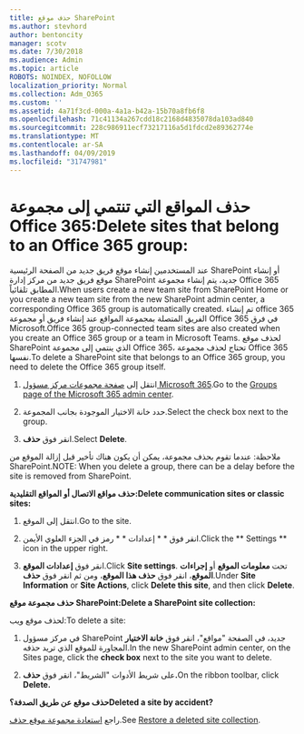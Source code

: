 ```yaml
---
title: حذف موقع SharePoint
ms.author: stevhord
author: bentoncity
manager: scotv
ms.date: 7/30/2018
ms.audience: Admin
ms.topic: article
ROBOTS: NOINDEX, NOFOLLOW
localization_priority: Normal
ms.collection: Adm_O365
ms.custom: ''
ms.assetid: 4a71f3cd-000a-4a1a-b42a-15b70a8fb6f8
ms.openlocfilehash: 71c41134a267cdd18c2168d4835078da103ad840
ms.sourcegitcommit: 228c986911ecf73217116a5d1fdcd2e89362774e
ms.translationtype: MT
ms.contentlocale: ar-SA
ms.lasthandoff: 04/09/2019
ms.locfileid: "31747981"
---
```

# <a name="delete-sites-that-belong-to-an-office-365-group"></a><span data-ttu-id="039ff-102">حذف المواقع التي تنتمي إلى مجموعة Office 365:</span><span class="sxs-lookup"><span data-stu-id="039ff-102">Delete sites that belong to an Office 365 group:</span></span>

<span data-ttu-id="039ff-103">عند المستخدمين إنشاء موقع فريق جديد من الصفحة الرئيسية SharePoint أو إنشاء موقع فريق جديد من مركز إدارة SharePoint جديد، يتم إنشاء مجموعة Office 365 المطابق تلقائياً.</span><span class="sxs-lookup"><span data-stu-id="039ff-103">When users create a new team site from SharePoint Home or you create a new team site from the new SharePoint admin center, a corresponding Office 365 group is automatically created.</span></span> <span data-ttu-id="039ff-104">تم إنشاء office 365 الفريق المتصلة بمجموعة المواقع عند إنشاء فريق أو مجموعة Office 365 في فرق Microsoft.</span><span class="sxs-lookup"><span data-stu-id="039ff-104">Office 365 group-connected team sites are also created when you create an Office 365 group or a team in Microsoft Teams.</span></span> <span data-ttu-id="039ff-105">لحذف موقع SharePoint الذي ينتمي إلى مجموعة Office 365، تحتاج لحذف مجموعة Office 365 نفسها.</span><span class="sxs-lookup"><span data-stu-id="039ff-105">To delete a SharePoint site that belongs to an Office 365 group, you need to delete the Office 365 group itself.</span></span> 
  
1. <span data-ttu-id="039ff-106">انتقل إلى [صفحة مجموعات مركز مسؤول Microsoft 365](https://portal.office.com/adminportal/home#/groups).</span><span class="sxs-lookup"><span data-stu-id="039ff-106">Go to the [Groups page of the Microsoft 365 admin center](https://portal.office.com/adminportal/home#/groups).</span></span>
    
2. <span data-ttu-id="039ff-107">حدد خانة الاختيار الموجودة بجانب المجموعة.</span><span class="sxs-lookup"><span data-stu-id="039ff-107">Select the check box next to the group.</span></span>
    
3. <span data-ttu-id="039ff-108">انقر فوق **حذف**.</span><span class="sxs-lookup"><span data-stu-id="039ff-108">Select **Delete**.</span></span>
    
<span data-ttu-id="039ff-109">ملاحظة: عندما تقوم بحذف مجموعة، يمكن أن يكون هناك تأخير قبل إزالة الموقع من SharePoint.</span><span class="sxs-lookup"><span data-stu-id="039ff-109">NOTE: When you delete a group, there can be a delay before the site is removed from SharePoint.</span></span>
  
**<span data-ttu-id="039ff-110">حذف مواقع الاتصال أو المواقع التقليدية:</span><span class="sxs-lookup"><span data-stu-id="039ff-110">Delete communication sites or classic sites:</span></span>**

1. <span data-ttu-id="039ff-111">انتقل إلى الموقع.</span><span class="sxs-lookup"><span data-stu-id="039ff-111">Go to the site.</span></span>
  
2. <span data-ttu-id="039ff-112">انقر فوق \* \* إعدادات \* \* رمز في الجزء العلوي الأيمن.</span><span class="sxs-lookup"><span data-stu-id="039ff-112">Click the \*\* Settings \*\* icon in the upper right.</span></span> 
  
3. <span data-ttu-id="039ff-113">انقر فوق **إعدادات الموقع**.</span><span class="sxs-lookup"><span data-stu-id="039ff-113">Click **Site settings**.</span></span> <span data-ttu-id="039ff-114">تحت **معلومات الموقع** أو **إجراءات الموقع**، انقر فوق **حذف هذا الموقع**، ومن ثم انقر فوق **حذف**.</span><span class="sxs-lookup"><span data-stu-id="039ff-114">Under **Site Information** or **Site Actions**, click **Delete this site**, and then click **Delete**.</span></span>
  
**<span data-ttu-id="039ff-115">حذف مجموعة موقع SharePoint:</span><span class="sxs-lookup"><span data-stu-id="039ff-115">Delete a SharePoint site collection:</span></span>**

<span data-ttu-id="039ff-116">لحذف موقع ويب:</span><span class="sxs-lookup"><span data-stu-id="039ff-116">To delete a site:</span></span>
  
1. <span data-ttu-id="039ff-117">في مركز مسؤول SharePoint جديد، في الصفحة "مواقع"، انقر فوق **خانة الاختيار** المجاورة للموقع الذي تريد حذفه.</span><span class="sxs-lookup"><span data-stu-id="039ff-117">In the new SharePoint admin center, on the Sites page, click the **check box** next to the site you want to delete.</span></span> 
    
2. <span data-ttu-id="039ff-118">على شريط الأدوات "الشريط"، انقر فوق **حذف.**</span><span class="sxs-lookup"><span data-stu-id="039ff-118">On the ribbon toolbar, click **Delete.**</span></span>
    
**<span data-ttu-id="039ff-119">حذف موقع عن طريق الصدفة؟</span><span class="sxs-lookup"><span data-stu-id="039ff-119">Deleted a site by accident?</span></span>**

<span data-ttu-id="039ff-120">راجع [استعادة مجموعة موقع حذف](https://go.microsoft.com/fwlink/?linkid=867660).</span><span class="sxs-lookup"><span data-stu-id="039ff-120">See [Restore a deleted site collection](https://go.microsoft.com/fwlink/?linkid=867660).</span></span>
  

